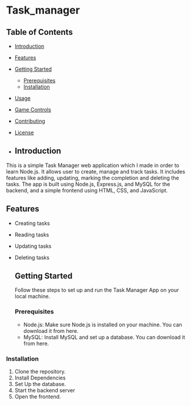 # Task_manager
## Table of Contents

- [Introduction](#introduction)
- [Features](#features)
- [Getting Started](#getting-started)
  - [Prerequisites](#prerequisites)
  - [Installation](#installation)
- [Usage](#usage)
- [Game Controls](#game-controls)
- [Contributing](#contributing)
- [License](#license)

- ## Introduction
This is a simple Task Manager web application which I made in order to learn Node.js. It allows user to create, manage and track tasks. It includes features like adding, updating, marking the completion and deleting the tasks. The app is built using Node.js, Express.js, and MySQL for the backend, and a simple frontend using HTML, CSS, and JavaScript.

## Features
- Creating tasks
- Reading tasks
- Updating tasks
- Deleting tasks

  ## Getting Started
  Follow these steps to set up and run the Task Manager App on your local machine.

  ### Prerequisites
  - Node.js: Make sure Node.js is installed on your machine. You can download it from here.
  - MySQL: Install MySQL and set up a database. You can download it from here.

 ### Installation
 1. Clone the repository.
 2. Install Dependencies
 3. Set Up the database.
 4. Start the backend server
 5. Open the frontend.
